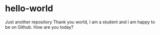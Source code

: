 # hello-world
Just another repository
Thank you world, I am a student and i am happy to be on Github.
How are you today?
